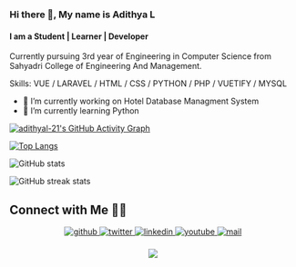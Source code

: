 ### Hi there 👋, My name is Adithya L
#### I am a Student | Learner | Developer
Currently pursuing 3rd year of Engineering in Computer Science from Sahyadri College of Engineering And Management. 

Skills: VUE / LARAVEL / HTML / CSS / PYTHON / PHP / VUETIFY / MYSQL

- 🔭 I’m currently working on Hotel Database Managment System
- 🌱 I’m currently learning Python


[![adithyal-21's GitHub Activity Graph](https://activity-graph.herokuapp.com/graph?username=adithyal-21&theme=rogue)](https://github.com/adithyal-21)
<br>



 [![Top Langs](https://github-readme-stats.vercel.app/api/top-langs/?username=adithyal-21)](https://github.com/adithyal-21)

![GitHub stats](https://github-readme-stats.vercel.app/api?username=adithyal-21&show_icons=true)  

![GitHub streak stats](https://github-readme-streak-stats.herokuapp.com/?user=adithyal-21)  

## Connect with Me 🤝🏻
<div align="center">
<a href="https://github.com/adithyal-21" target="_blank">
<img src=https://img.shields.io/badge/github-%2324292e.svg?&style=for-the-badge&logo=github&logoColor=white alt=github style="margin-bottom: 5px;" />
</a>
<a href="https://twitter.com/Harshit87947038" target="_blank">
<img src=https://img.shields.io/badge/twitter-%2300acee.svg?&style=for-the-badge&logo=twitter&logoColor=white alt=twitter style="margin-bottom: 5px;" />
</a>
<a href="https://linkedin.com/in/harshith-kumar-bb8947178" target="_blank">
<img src=https://img.shields.io/badge/linkedin-%231E77B5.svg?&style=for-the-badge&logo=linkedin&logoColor=white alt=linkedin style="margin-bottom: 5px;" />
</a>
<a href="https://www.youtube.com/channel/UCHp56CNmaOJx3hW0K9ylYMA" target="_blank">
<img src=https://img.shields.io/badge/youtube-%23EE4831.svg?&style=for-the-badge&logo=youtube&logoColor=white alt=youtube style="margin-bottom: 5px;" />
</a>
<a href="mailto:harshithkumar40@gmail.com" target="_blank">
<img src=https://img.shields.io/badge/Gmail-D14836?style=for-the-badge&logo=gmail&logoColor=white alt=mail style="margin-bottom: 5px;" />
</a>  
</div>  

  <br/>
<div align="center">
<img src="https://komarev.com/ghpvc/?username=adithyal-21&label=PROFILE+VIEWS&color=brightgreen&style=flat-square" align="center" />
</div>

<br/>  
